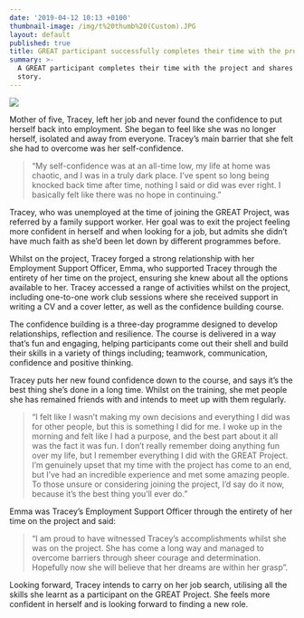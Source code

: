 ```yaml
---
date: '2019-04-12 10:13 +0100'
thumbnail-image: /img/t%20thumb%20(Custom).JPG
layout: default
published: true
title: GREAT participant successfully completes their time with the project
summary: >-
  A GREAT participant completes their time with the project and shares their
  story.
---
```

![]({{site.baseurl}}/img/t%20not%20thumb.JPG)

Mother of five, Tracey, left her job and never found the confidence to put herself back into employment. She began to feel like she was no longer herself, isolated and away from everyone. Tracey’s main barrier that she felt she had to overcome was her self-confidence. 

> “My self-confidence was at an all-time low, my life at home was chaotic, and I was in a truly dark place. I’ve spent so long being knocked back time after time, nothing I said or did was ever right. I basically felt like there was no hope in continuing.”

Tracey, who was unemployed at the time of joining the GREAT Project, was referred by a family support worker. Her goal was to exit the project feeling more confident in herself and when looking for a job, but admits she didn’t have much faith as she’d been let down by different programmes before.

Whilst on the project, Tracey forged a strong relationship with her Employment Support Officer, Emma, who supported Tracey through the entirety of her time on the project, ensuring she knew about all the options available to her. Tracey accessed a range of activities whilst on the project, including one-to-one work club sessions where she received support in writing a CV and a cover letter, as well as the confidence building course.

The confidence building is a three-day programme designed to develop relationships, reflection and resilience. The course is delivered in a way that’s fun and engaging, helping participants come out their shell and build their skills in a variety of things including; teamwork, communication, confidence and positive thinking.

Tracey puts her new found confidence down to the course, and says it’s the best thing she’s done in a long time. Whilst on the training, she met people she has remained friends with and intends to meet up with them regularly.

> “I felt like I wasn’t making my own decisions and everything I did was for other people, but this is something I did for me. I woke up in the morning and felt like I had a purpose, and the best part about it all was the fact it was fun. I don’t really remember doing anything fun over my life, but I remember everything I did with the GREAT Project. I’m genuinely upset that my time with the project has come to an end, but I’ve had an incredible experience and met some amazing people. To those unsure or considering joining the project, I’d say do it now, because it’s the best thing you’ll ever do.”

Emma was Tracey’s Employment Support Officer through the entirety of her time on the project and said:

> “I am proud to have witnessed Tracey’s accomplishments whilst she was on the project. She has come a long way and managed to overcome barriers through sheer courage and determination. Hopefully now she will believe that her dreams are within her grasp”.

Looking forward, Tracey intends to carry on her job search, utilising all the skills she learnt as a participant on the GREAT Project. She feels more confident in herself and is looking forward to finding a new role.
